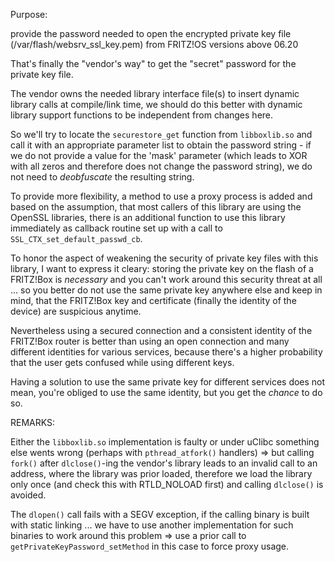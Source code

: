 Purpose:

provide the password needed to open the encrypted private key file
(/var/flash/websrv_ssl_key.pem) from FRITZ!OS versions above 06.20

That's finally the "vendor's way" to get the "secret" password for the
private key file.

The vendor owns the needed library interface file(s) to insert dynamic
library calls at compile/link time, we should do this better with
dynamic library support functions to be independent from changes here.

So we'll try to locate the `securestore_get` function from `libboxlib.so`
and call it with an appropriate parameter list to obtain the password
string - if we do not provide a value for the 'mask' parameter (which
leads to XOR with all zeros and therefore does not change the password
string), we do not need to *deobfuscate* the resulting string.

To provide more flexibility, a method to use a proxy process is added
and based on the assumption, that most callers of this library are
using the OpenSSL libraries, there is an additional function to use
this library immediately as callback routine set up with a call to
`SSL_CTX_set_default_passwd_cb`.

To honor the aspect of weakening the security of private key files
with this library, I want to express it cleary: storing the private key
on the flash of a FRITZ!Box is *necessary* and you can't work around
this security threat at all ... so you better do not use the same private
key anywhere else and keep in mind, that the FRITZ!Box key and certificate
(finally the identity of the device) are suspicious anytime.

Nevertheless using a secured connection and a consistent identity of the
FRITZ!Box router is better than using an open connection and many
different identities for various services, because there's a higher
probability that the user gets confused while using different keys.

Having a solution to use the same private key for different services does
not mean, you're obliged to use the same identity, but you get the
*chance* to do so.

REMARKS:

Either the `libboxlib.so` implementation is faulty or under uClibc something
else wents wrong (perhaps with `pthread_atfork()` handlers) => but calling
`fork()` after `dlclose()`-ing the vendor's library leads to an invalid call
to an address, where the library was prior loaded, therefore we load the
library only once (and check this with RTLD_NOLOAD first) and calling
`dlclose()` is avoided.

The `dlopen()` call fails with a SEGV exception, if the calling binary is
built with static linking ... we have to use another implementation for
such binaries to work around this problem => use a prior call to
`getPrivateKeyPassword_setMethod` in this case to force proxy usage.
